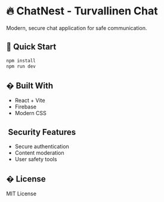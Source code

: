 # 🔥 ChatNest - Turvallinen Chat

Modern, secure chat application for safe communication.

## 🚀 Quick Start

```bash
npm install
npm run dev
```

## � Built With

- React + Vite
- Firebase
- Modern CSS

## ️ Security Features

- Secure authentication
- Content moderation  
- User safety tools

## � License

MIT License
